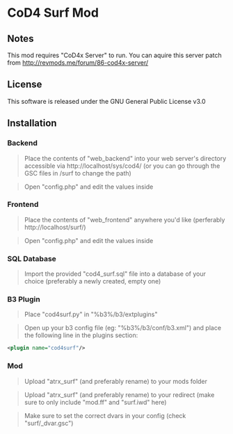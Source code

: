 # CoD4 Surf Mod

## Notes
This mod requires "CoD4x Server" to run. You can aquire this server patch from http://revmods.me/forum/86-cod4x-server/


## License
This software is released under the GNU General Public License v3.0


## Installation
### Backend
> Place the contents of "web_backend" into your web server's directory accessible via http://localhost/sys/cod4/ (or you can go through the GSC files in /surf to change the path)

> Open "config.php" and edit the values inside

### Frontend
> Place the contents of "web_frontend" anywhere you'd like (perferably http://localhost/surf/)

> Open "config.php" and edit the values inside

### SQL Database
> Import the provided "cod4_surf.sql" file into a database of your choice (preferably a newly created, empty one)

### B3 Plugin
> Place "cod4surf.py" in "%b3%/b3/extplugins"

> Open up your b3 config file (eg: "%b3%/b3/conf/b3.xml") and place the following line in the plugins section:

``` xml
<plugin name="cod4surf"/>
```

### Mod
> Upload "atrx_surf" (and preferably rename) to your mods folder

> Upload "atrx_surf" (and preferably rename) to your redirect (make sure to only include "mod.ff" and "surf.iwd" here)

> Make sure to set the correct dvars in your config (check "surf/_dvar.gsc")
